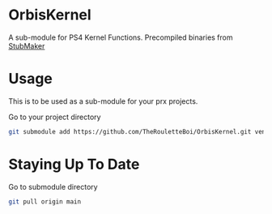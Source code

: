 # OrbisKernel
A sub-module for PS4 Kernel Functions. Precompiled binaries from [StubMaker](https://github.com/OSM-Made/StubMaker)

# Usage

This is to be used as a sub-module for your prx projects.

Go to your project directory

```bash
git submodule add https://github.com/TheRouletteBoi/OrbisKernel.git vendor/OrbisKernel
```

# Staying Up To Date

Go to submodule directory
```bash
git pull origin main
```



